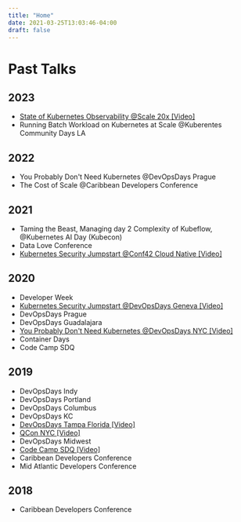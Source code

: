 ```yaml
---
title: "Home"
date: 2021-03-25T13:03:46-04:00
draft: false
---
```


# Past Talks

## 2023

* [State of Kubernetes Observability @Scale 20x [Video]](https://youtu.be/E-ww5strzjg)
* Running Batch Workload on Kubernetes at Scale @Kuberentes Community Days LA

## 2022

* You Probably Don't Need Kubernetes @DevOpsDays Prague
* The Cost of Scale @Caribbean Developers Conference

## 2021

* Taming the Beast, Managing day 2 Complexity of Kubeflow, @Kubernetes AI Day (Kubecon)
* Data Love Conference
* [Kubernetes Security Jumpstart @Conf42 Cloud Native [Video]](https://www.youtube.com/watch?v=FGfsf2pyF5Y)

## 2020
* Developer Week
* [Kubernetes Security Jumpstart @DevOpsDays Geneva [Video]](https://youtu.be/G5QrdopWBXs)
* DevOpsDays Prague
* DevOpsDays Guadalajara
* [You Probably Don't Need Kubernetes @DevOpsDays NYC [Video]](https://www.youtube.com/watch?v=GwTo8lxBXwE) 
* Container Days
* Code Camp SDQ

## 2019
* DevOpsDays Indy
* DevOpsDays Portland
* DevOpsDays Columbus
* DevOpsDays KC
* [DevOpsDays Tampa Florida [Video]](https://youtu.be/LRNr3nOSggI)
* [QCon NYC [Video]](https://youtu.be/HeCy-T6CYBo)
* DevOpsDays Midwest
* [Code Camp SDQ [Video]](https://youtu.be/cuIDHtXgeIE)
* Caribbean Developers Conference
* Mid Atlantic Developers Conference

## 2018
* Caribbean Developers Conference
